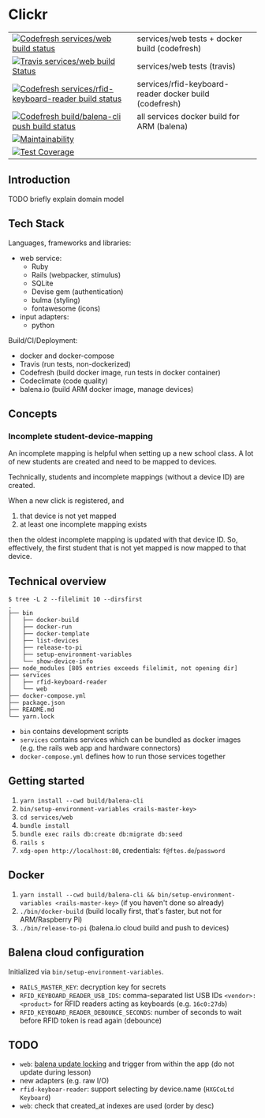 # Clickr
|   |   |
|---|---|
| [![Codefresh services/web build status]( https://g.codefresh.io/api/badges/pipeline/ftes/clickr-rails%2Fclickr-rails-web?type=cf-1)]( https://g.codefresh.io/public/accounts/ftes/pipelines/5dcdbe007ede0267dbdef058) | services/web tests + docker build (codefresh) |
| [![Travis services/web build Status](https://travis-ci.com/ftes/clickr-rails.svg?branch=master)](https://travis-ci.com/ftes/clickr-rails) | services/web tests (travis) |
| [![Codefresh services/rfid-keyboard-reader build status]( https://g.codefresh.io/api/badges/pipeline/ftes/clickr-rails%2Fclickr-rails-rfid-keyboard-reader?type=cf-1)]( https://g.codefresh.io/public/accounts/ftes/pipelines/5dd70d839c2d0250e78eec04) | services/rfid-keyboard-reader docker build (codefresh)
| [![Codefresh build/balena-cli push build status]( https://g.codefresh.io/api/badges/pipeline/ftes/clickr-rails%2Fclickr-rails-balena-push?type=cf-1)]( https://g.codefresh.io/public/accounts/ftes/pipelines/5dd6ea6f9c2d0232918eebf2) | all services docker build for ARM (balena) |
| [![Maintainability](https://api.codeclimate.com/v1/badges/2e8f539b798959baf7e9/maintainability)](https://codeclimate.com/github/ftes/clickr-rails/maintainability) | |
| [![Test Coverage](https://api.codeclimate.com/v1/badges/2e8f539b798959baf7e9/test_coverage)](https://codeclimate.com/github/ftes/clickr-rails/test_coverage) | |

## Introduction
TODO briefly explain domain model

## Tech Stack
Languages, frameworks and libraries:
- web service:
    - Ruby
    - Rails (webpacker, stimulus)
    - SQLite
    - Devise gem (authentication)
    - bulma (styling)
    - fontawesome (icons)
- input adapters:
    - python

Build/CI/Deployment:
- docker and docker-compose
- Travis (run tests, non-dockerized)
- Codefresh (build docker image, run tests in docker container)
- Codeclimate (code quality)
- balena.io (build ARM docker image, manage devices)

## Concepts

### Incomplete student-device-mapping
An incomplete mapping is helpful when setting up a new school class.
A lot of new students are created and need to be mapped to devices.

Technically, students and incomplete mappings (without a device ID) are created.

When a new click is registered, and
1. that device is not yet mapped
2. at least one incomplete mapping exists

then the oldest incomplete mapping is updated with that device ID.
So, effectively, the first student that is not yet mapped is now mapped to that device.

## Technical overview
```
$ tree -L 2 --filelimit 10 --dirsfirst
.
├── bin
│   ├── docker-build
│   ├── docker-run
│   ├── docker-template
│   ├── list-devices
│   ├── release-to-pi
│   ├── setup-environment-variables
│   └── show-device-info
├── node_modules [805 entries exceeds filelimit, not opening dir]
├── services
│   ├── rfid-keyboard-reader
│   └── web
├── docker-compose.yml
├── package.json
├── README.md
└── yarn.lock
```

- `bin` contains development scripts
- `services` contains services which can be bundled as docker images (e.g. the rails web app and hardware connectors)
- `docker-compose.yml` defines how to run those services together

## Getting started
1. `yarn install --cwd build/balena-cli`
2. `bin/setup-environment-variables <rails-master-key>`
3. `cd services/web`
4. `bundle install`
5. `bundle exec rails db:create db:migrate db:seed`
6. `rails s`
7. `xdg-open http://localhost:80`, credentials: `f@ftes.de`/`password`

## Docker
1. `yarn install --cwd build/balena-cli && bin/setup-environment-variables <rails-master-key>` (if you haven't done so already)
2. `./bin/docker-build` (build locally first, that's faster, but not for ARM/Raspberry Pi)
3. `./bin/release-to-pi` (balena.io cloud build and push to devices)

## Balena cloud configuration
Initialized via `bin/setup-environment-variables`.
- `RAILS_MASTER_KEY`: decryption key for secrets
- `RFID_KEYBOARD_READER_USB_IDS`: comma-separated list USB IDs `<vendor>:<product>` for RFID readers acting as keyboards (e.g. `16c0:27db`)
- `RFID_KEYBOARD_READER_DEBOUNCE_SECONDS`: number of seconds to wait before RFID token is read again (debounce)

## TODO
- `web`: [balena update locking](https://www.balena.io/docs/learn/deploy/release-strategy/update-locking/) and trigger from within the app (do not update during lesson)
- new adapters (e.g. raw I/O)
- `rfid-keyboar-reader`: support selecting by device.name (`HXGCoLtd Keyboard`)
- `web`: check that created_at indexes are used (order by desc)